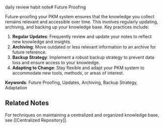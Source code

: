 daily review habit note# Future Proofing

Future-proofing your PKM system ensures that the knowledge you collect remains relevant and accessible over time. This involves regularly updating, archiving, and backing up your knowledge base. Key practices include:

1. **Regular Updates**: Frequently review and update your notes to reflect new knowledge and insights.
2. **Archiving**: Move outdated or less relevant information to an archive for future reference.
3. **Backup Strategy**: Implement a robust backup strategy to prevent data loss and ensure access to your knowledge.
4. **Adapting to Change**: Stay flexible and adapt your PKM system to accommodate new tools, methods, or areas of interest.

**Keywords**: Future Proofing, Updates, Archiving, Backup Strategy, Adaptation



## Related Notes

For techniques on maintaining a centralized and organized knowledge base, see [[Centralized Repository]].